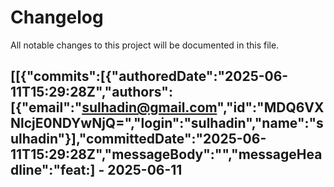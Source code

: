 # Changelog

All notable changes to this project will be documented in this file.

## [[{"commits":[{"authoredDate":"2025-06-11T15:29:28Z","authors":[{"email":"sulhadin@gmail.com","id":"MDQ6VXNlcjE0NDYwNjQ=","login":"sulhadin","name":"sulhadin"}],"committedDate":"2025-06-11T15:29:28Z","messageBody":"","messageHeadline":"feat:] - 2025-06-11